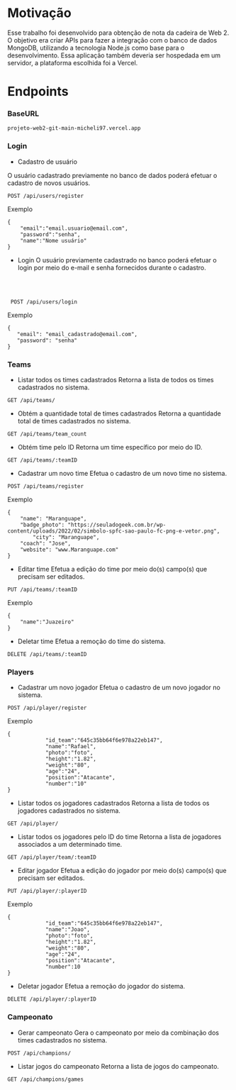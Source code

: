 <h1>Motivação</h1>
Esse trabalho foi desenvolvido para obtenção de nota da cadeira de Web 2. O objetivo era criar APIs para fazer a integração com o banco de dados MongoDB, utilizando a tecnologia Node.js como base para o desenvolvimento. Essa aplicação também deveria ser hospedada em um servidor, a plataforma escolhida foi a Vercel. 

<h1>Endpoints</h1>

<h3>BaseURL</h3>

```
projeto-web2-git-main-micheli97.vercel.app
```


<h3>Login</h3>

* Cadastro de usuário

O usuário cadastrado previamente no banco de dados poderá efetuar o cadastro de novos usuários.


```
POST /api/users/register
```
Exemplo

```
{
	"email":"email.usuario@email.com",
	"password":"senha",
	"name":"Nome usuário"
}
```

* Login 
 O usuário previamente cadastrado no banco poderá efetuar o login por meio do e-mail e senha fornecidos durante o cadastro. 
 <br/>
 <br/>
 
```
 POST /api/users/login
```
 
Exemplo
 
 ```
 {
	"email": "email_cadastrado@email.com",
	"password": "senha"
}
```

<h3>Teams</h3>

* Listar todos os times cadastrados
Retorna a lista de todos os times cadastrados no sistema.

```
GET /api/teams/
```

* Obtém a quantidade total de times cadastrados
Retorna a quantidade total de times cadastrados no sistema.
```
GET /api/teams/team_count
```

* Obtém time pelo ID
Retorna um time específico por meio do ID.

```
GET /api/teams/:teamID
```

* Cadastrar um novo time 
Efetua o cadastro de um novo time no sistema.

```
POST /api/teams/register
```
Exemplo

```
{
	"name": "Maranguape", 
	"badge_photo": "https://seuladogeek.com.br/wp-content/uploads/2022/02/simbolo-spfc-sao-paulo-fc-png-e-vetor.png",
        "city": "Maranguape",
	"coach": "Jose", 
	"website": "www.Maranguape.com"
}
```

* Editar time 
Efetua a edição do time por meio do(s) campo(s) que precisam ser editados.

```
PUT /api/teams/:teamID
```

Exemplo

```
{
	"name":"Juazeiro"
}
```

* Deletar time 
Efetua a remoção do time do sistema.

```
DELETE /api/teams/:teamID
```

<h3>Players</h3>

* Cadastrar um novo jogador
Efetua o cadastro de um novo jogador no sistema.

```
POST /api/player/register
```

Exemplo

```
{
			"id_team":"645c35bb64f6e978a22eb147",
			"name":"Rafael",
			"photo":"foto",
			"height":"1.82",
			"weight":"80",
			"age":"24",
			"position":"Atacante",
			"number":"10"
}
```

* Listar todos os jogadores cadastrados 
Retorna a lista de todos os jogadores cadastrados no sistema.

```
GET /api/player/
```

* Listar todos os jogadores pelo ID do time
Retorna a lista de jogadores associados a um determinado time.

```
GET /api/player/team/:teamID
```

* Editar jogador 
Efetua a edição do jogador por meio do(s) campo(s) que precisam ser editados.

```
PUT /api/player/:playerID
```

Exemplo

```
{
			"id_team":"645c35bb64f6e978a22eb147",
			"name":"Joao",
			"photo":"foto",
			"height":"1.82",
			"weight":"80",
			"age":"24",
			"position":"Atacante",
			"number":10
}
```

* Deletar jogador 
Efetua a remoção do jogador do sistema.

```
DELETE /api/player/:playerID
```

<h3>Campeonato</h3>

* Gerar campeonato 
Gera o campeonato por meio da combinação dos times cadastrados no sistema.

```
POST /api/champions/
```

* Listar jogos do campeonato
Retorna a lista de jogos do campeonato.

```
GET /api/champions/games
```





  


 
  


  



  
